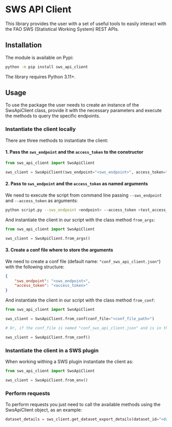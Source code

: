 # SWS API Client

This library provides the user with a set of useful tools to easily interact with the FAO SWS (Statistical Working System) REST APIs.

## Installation

The module is available on Pypi:

```bash
python -m pip install sws_api_client
```

The library requires Python 3.11+.

## Usage

To use the package the user needs to create an instance of the SwsApiClient class, provide it with the necessary parameters and execute the methods to query the specific endpoints.  

### Instantiate the client locally

There are three methods to instantiate the client:

#### 1. Pass the `sws_endpoint` and the `access_token` to the constructor

```python
from sws_api_client import SwsApiClient

sws_client = SwsApiClient(sws_endpoint="<sws_endpoint>", access_token="<access_token>")
```

#### 2. Pass to `sws_endpoint` and the `access_token` as named arguments

We need to execute the script from command line passing `--sws_endpoint` and `--access_token` as arguments:

```bash
python script.py --sws_endpoint <endpoint> --access_token <test_access_token>
```

And instantiate the client in our script with the class method `from_args`:

```python
from sws_api_client import SwsApiClient

sws_client = SwsApiClient.from_args()
```

#### 3. Create a conf file where to store the arguments

We need to create a conf file (default name: `"conf_sws_api_client.json"`) with the following structure:

```json
{
    "sws_endpoint": "<sws_endpoint>",
    "access_token": "<access_token>"
}
```

And instantiate the client in our script with the class method `from_conf`:

```python
from sws_api_client import SwsApiClient

sws_client = SwsApiClient.from_conf(conf_file="<conf_file_path>")

# Or, if the conf_file is named "conf_sws_api_client.json" and is in the current working directory

sws_client = SwsApiClient.from_conf()
```

### Instantiate the client in a SWS plugin

When working withing a SWS plugin instantiate the client as:

```python
from sws_api_client import SwsApiClient

sws_client = SwsApiClient.from_env()
```

### Perform requests

To perform requests you just need to call the available methods using the SwsApiClient object, as an example:

```python
dataset_details = sws_client.get_dataset_export_details(dataset_id="<dataset_id>")
```
